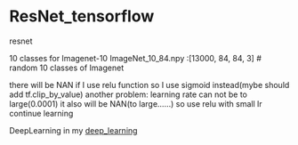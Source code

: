 # ResNet_tensorflow
resnet

10 classes for Imagenet-10
ImageNet_10_84.npy  :[13000, 84, 84, 3]    # random 10 classes of Imagenet

there will be NAN if I use relu function so I use sigmoid instead(mybe should add tf.clip_by_value)
another problem: learning rate can not be to large(0.0001) it also will be NAN(to large……) so use relu with small lr
continue learning

DeepLearning in my [deep_learning](https://github.com/MDxiaoduan/deep_learning)
